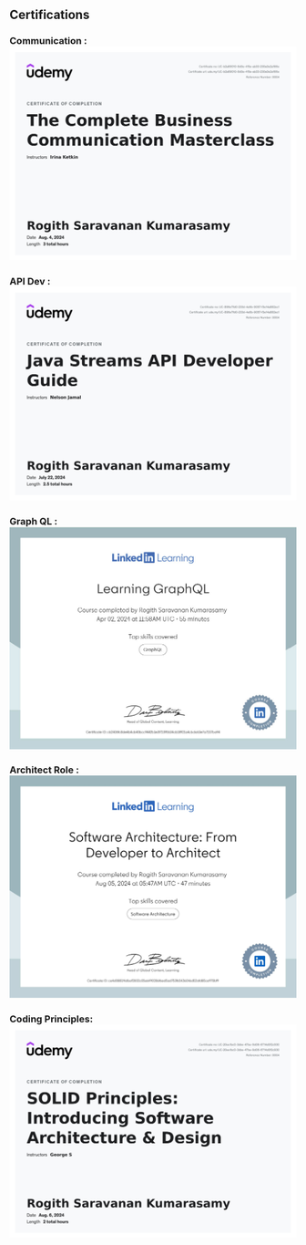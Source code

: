 ## Certifications

### Communication : ![Communication](images/Udemy-Certificate-Comminication.jpg)

### API Dev : ![Functional Programming](images/Udemy_Stream_API_Dev.jpg)

### Graph QL : ![GrpahQL](images/graphQL.jpg)

### Architect Role : ![Role Improvement](images/CertificateOfCompletion_Software%20Architecture%20From%20Developer%20to%20Architect.jpg)

### Coding Principles: ![SOLID](images/SOLIDS_Udemy.jpg)

